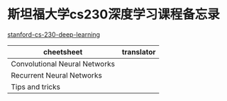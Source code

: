 # 斯坦福大学cs230深度学习课程备忘录
[stanford-cs-230-deep-learning](https://github.com/afshinea/stanford-cs-230-deep-learning)

|cheetsheet|translator|
|--|--|
|Convolutional Neural Networks||
|Recurrent Neural Networks||
|Tips and tricks||
